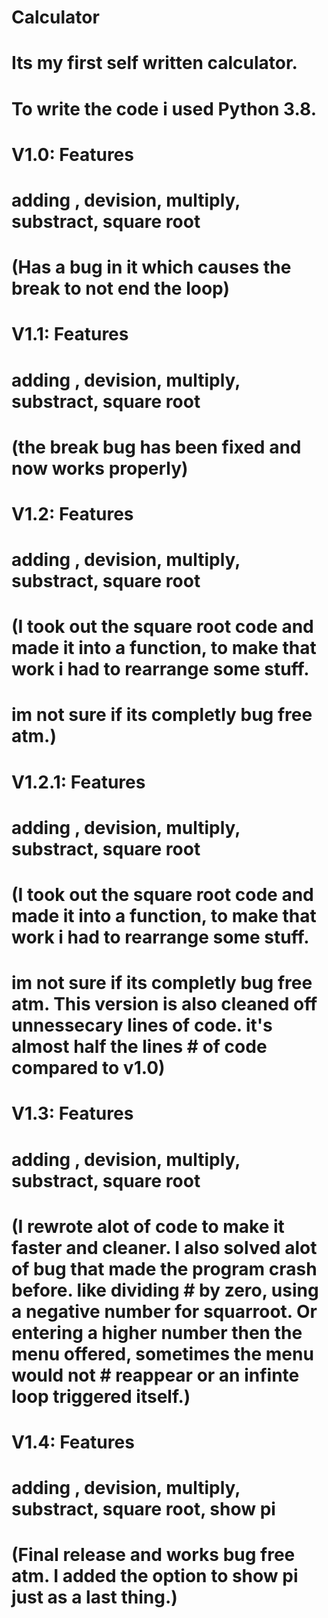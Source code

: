 # Calculator
# Its my first self written calculator.
# To write the code i used Python 3.8. 

# V1.0: Features
#       adding , devision, multiply, substract, square root
#       (Has a bug in it which causes the break to not end the loop)

# V1.1: Features
#       adding , devision, multiply, substract, square root
#       (the break bug has been fixed and now works properly)

# V1.2: Features
#       adding , devision, multiply, substract, square root
#       (I took out the square root code and made it into a function, to make that work i had to rearrange some stuff.
#        im not sure if its completly bug free atm.)

# V1.2.1: Features
#       adding , devision, multiply, substract, square root
#       (I took out the square root code and made it into a function, to make that work i had to rearrange some stuff.
#        im not sure if its completly bug free atm. This version is also cleaned off unnessecary lines of code. it's almost half the lines #        of code compared to v1.0)

# V1.3: Features
#       adding , devision, multiply, substract, square root
#       (I rewrote alot of code to make it faster and cleaner. I also solved alot of bug that made the program crash before. like dividing #        by zero, using a negative number for squarroot. Or entering a higher number then the menu offered, sometimes the menu would not    #        reappear or an infinte loop triggered itself.)

# V1.4: Features
#       adding , devision, multiply, substract, square root, show pi
#       (Final release and works bug free atm. I added the option to show pi just as a last thing.)
